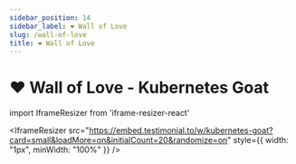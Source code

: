 ```yaml
---
sidebar_position: 14
sidebar_label: ❤️ Wall of Love
slug: /wall-of-love
title: ❤️ Wall of Love
---
```


# ❤️ Wall of Love - Kubernetes Goat

import IframeResizer from 'iframe-resizer-react'

<IframeResizer
  src="https://embed.testimonial.to/w/kubernetes-goat?card=small&loadMore=on&initialCount=20&randomize=on"
  style={{ width: "1px", minWidth: "100%" }}
/>
